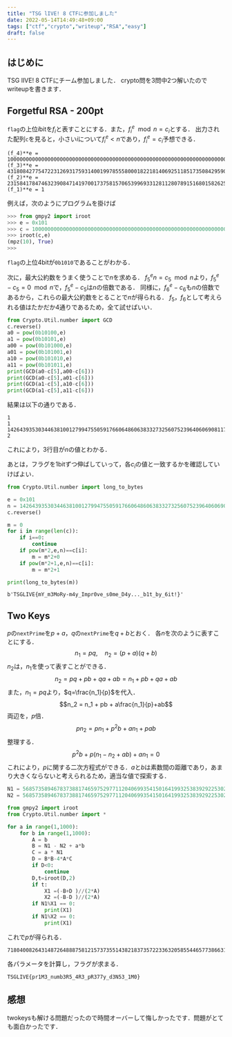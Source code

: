 ```yaml
---
title: "TSG lIVE! 8 CTFに参加しました"
date: 2022-05-14T14:49:48+09:00
tags: ["ctf","crypto","writeup","RSA","easy"]
draft: false
---
```


## はじめに
TSG lIVE! 8 CTFにチーム参加しました．
crypto問を3問中2つ解いたのでwriteupを書きます．

## Forgetful RSA - 200pt
`flag`の上位$i$bitを$f_i$と表すことにする．また，$f_i^e \mod n =c_i$とする．
出力された配列`c`を見ると，小さい$i$について$f_i^e<n$であり，$f_i^e = c_i$予想できる．

```none
(f_4)**e = 100000000000000000000000000000000000000000000000000000000000000000000000000000000000000000000000000000000000000000000000000000000000000000000000000000000000000000000000000000000000000000000000000000000000000000000000000000000000000000000000000000000000000000
(f_3)**e = 43180842775472231269317593140019978555800018221814069251185173508429590158121352898575375173614411328027364697307483179849754947341597334682650188852903738734312355518341064453125
(f_2)**e = 231584178474632390847141970017375815706539969331281128078915168015826259279872
(f_1)**e = 1
```
例えば，次のようにプログラムを掛けば
```python
>>> from gmpy2 import iroot
>>> e = 0x101
>>> c = 100000000000000000000000000000000000000000000000000000000000000000000000000000000000000000000000000000000000000000000000000000000000000000000000000000000000000000000000000000000000000000000000000000000000000000000000000000000000000000000000000000000000000000
>>> iroot(c,e)
(mpz(10), True)
>>>
```
`flag`の上位4bitが`0b1010`であることがわかる．

次に，最大公約数をうまく使うことで$n$を求める．
$f_5^e n=c_5\mod n$より，$f_5^e - c_5 = 0 \mod n$で，$f_5^e -c_5$は$n$の倍数である．
同様に，$f_6^e - c_6$も$n$の倍数であるから，これらの最大公約数をとることで$n$が得られる．
$f_5$，$f_6$として考えられる値はたかだか$4$通りであるため，全て試せばいい．
```python
from Crypto.Util.number import GCD
c.reverse()
a0 = pow(0b10100,e)
a1 = pow(0b10101,e)
a00 = pow(0b101000,e)
a01 = pow(0b101001,e)
a10 = pow(0b101010,e)
a11 = pow(0b101011,e)
print(GCD(a0-c[5],a00-c[6]))
print(GCD(a0-c[5],a01-c[6]))
print(GCD(a1-c[5],a10-c[6]))
print(GCD(a1-c[5],a11-c[6]))
```
結果は以下の通りである．
```
1
1
142643935303446381001279947550591766064860638332732560752396406069081171879061311344991121502015387733157095870331363131417418514982044480403293728339899298554597845932712399673486772631075556012586672082574811346123474551631303197292734503133958141848155519486123242876455089596670804942778448421334181752913
2
```
これにより，3行目が$n$の値とわかる．

あとは，フラグを1bitずつ伸ばしていって，各$c_i$の値と一致するかを確認していけばよい．
```python
from Crypto.Util.number import long_to_bytes

e = 0x101
n = 142643935303446381001279947550591766064860638332732560752396406069081171879061311344991121502015387733157095870331363131417418514982044480403293728339899298554597845932712399673486772631075556012586672082574811346123474551631303197292734503133958141848155519486123242876455089596670804942778448421334181752913
c.reverse()

m = 0
for i in range(len(c)):
    if i==0:
        continue
    if pow(m*2,e,n)==c[i]:
        m = m*2+0
    if pow(m*2+1,e,n)==c[i]:
        m = m*2+1

print(long_to_bytes(m))
```
```none
b'TSGLIVE{mY_m3MoRy-m4y_Impr0ve_s0me_D4y..._b1t_by_6it!}'
```

## Two Keys
$p$の`nextPrime`を$p+a$，$q$の`nextPrime`を$q+b$とおく．
各$n$を次のように表すことにする．
$$n_1=pq, \quad n_2 =(p+a)(q+b)$$
$n_2$は，$n_1$を使って表すことができる．
$$n_2 = pq + pb + qa + ab = n_1 + pb + qa + ab$$
また，$n_1=pq$より，$q=\frac{n_1}{p}$を代入．
$$n_2 = n_1 + pb + a\frac{n_1}{p}+ab$$
両辺を，$p$倍．
$$pn_2 = pn_1 + p^2 b + an_1+pab$$
整理する．
$$p^2b + p(n_1-n_2+ab) + an_1=0$$
これにより，$p$に関する二次方程式ができる．$a$と$b$は素数間の距離であり，あまり大きくならないと考えられるため，適当な値で探索する．
```python
N1 = 56857358946783738817465975297711204069935415016419932538392922530218921201217352346494361968035470184308357037387164930109496691365401965670237349367799774405061235025947852274083877022468072607753900481316564650009744632767993278947752127202134753913008582254000854930780954253903124752186965795809304941831
N2 = 56857358946783738817465975297711204069935415016419932538392922530218921201217352346494361968035470184308357037387164930109496691365401965670237349367805332556208545324190423359112543995138089627600000504956531406110700016755090783444147649357626603184673602899015609448577621960908326053341685493162553923683

from gmpy2 import iroot
from Crypto.Util.number import *

for a in range(1,1000):
    for b in range(1,1000):
        A = b
        B = N1 - N2 + a*b
        C = a * N1
        D = B*B-4*A*C
        if D<0:
            continue
        D,t=iroot(D,2)
        if t:
            X1 =(-B+D )//(2*A)
            X2 =(-B-D )//(2*A)
        if N1%X1 == 0:
            print(X1)
        if N1%X2 == 0:
            print(X1)
```
これで$p$が得られる．
```
7180400826431487264888758121573735514382183735722336320585544657738663184707542134001295421874439992397088282386645899023064682034148882357611433798725561
```
各パラメータを計算し，フラグが求まる．
```none
TSGLIVE{pr1M3_numb3R5_4R3_pR377y_d3N53_1M0}
```

## 感想
twokeysも解ける問題だったので時間オーバーして悔しかったです．問題がとても面白かったです．



